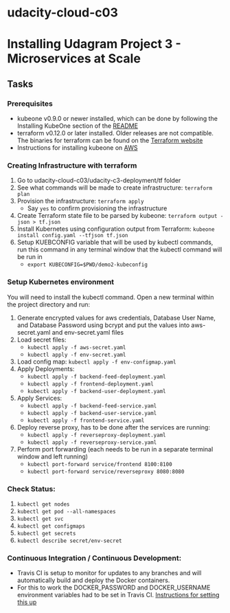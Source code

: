 # udacity-cloud-c03

# Installing Udagram Project 3 - Microservices at Scale

## Tasks

### Prerequisites
- kubeone v0.9.0 or newer installed, which can be done by following the Installing KubeOne section of the <a href='https://github.com/kubermatic/kubeone/blob/master/README.md'>README</a>
- terraform v0.12.0 or later installed. Older releases are not compatible. The binaries for terraform can be found on the <a href='https://www.terraform.io/downloads.html'>Terraform website</a>
- Instructions for installing kubeone on <a href='https://github.com/kubermatic/kubeone/blob/master/docs/quickstart-aws.md'>AWS</a>


### Creating Infrastructure with terraform 

1. Go to udacity-cloud-c03/udacity-c3-deployment/tf folder
2. See what commands will be made to create infrastructure: `terraform plan`
3. Provision the infrastructure: `terraform apply`
	- Say `yes` to confirm provisioning the infrastructure
4. Create Terraform state file to be parsed by kubeone: `terraform output -json > tf.json`
5. Install Kubernetes using configuration output from Terraform: `kubeone install config.yaml --tfjson tf.json`
6. Setup KUEBCONFIG variable that will be used by kubectl commands, run this command in any terminal window that the kubectl command will be run in
	- `export KUBECONFIG=$PWD/demo2-kubeconfig`

### Setup Kubernetes environment
You will need to install the kubectl command. Open a new terminal within the project directory and run:

1. Generate encrypted values for aws credentials, Database User Name, and Database Password using bcrypt and put the values into aws-secret.yaml and env-secret.yaml files
2. Load secret files: 
	- `kubectl apply -f aws-secret.yaml`
	- `kubectl apply -f env-secret.yaml`
3. Load config map: `kubectl apply -f env-configmap.yaml`
4. Apply Deployments:
	- `kubectl apply -f backend-feed-deployment.yaml`
	- `kubectl apply -f frontend-deployment.yaml`
	- `kubectl apply -f backend-user-deployment.yaml`
5. Apply Services:
	- `kubectl apply -f backend-feed-service.yaml`
	- `kubectl apply -f backend-user-service.yaml`
	- `kubectl apply -f frontend-service.yaml`
6. Deploy reverse proxy, has to be done after the services are running:
	- `kubectl apply -f reverseproxy-deployment.yaml`
	- `kubectl apply -f reverseproxy-service.yaml`
7. Perform port forwarding (each needs to be run in a separate terminal window and left running)
	- `kubectl port-forward service/frontend 8100:8100`
	- `kubectl port-forward service/reverseproxy 8080:8080`


### Check Status:
1. `kubectl get nodes`
2. `kubectl get pod --all-namespaces`
3. `kubectl get svc`
4. `kubectl get configmaps`
5. `kubectl get secrets`
6. `kubectl describe secret/env-secret`

### Continuous Integration / Continuous Development:
- Travis CI is setup to monitor for updates to any branches and will automatically build and deploy the Docker containers.
- For this to work the DOCKER_PASSWORD and DOCKER_USERNAME environment variables had to be set in Travis CI. <a href='https://docs.travis-ci.com/user/docker/'> Instructions for setting this up</a>